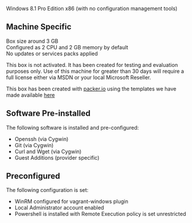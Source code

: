 Windows 8.1 Pro Edition x86 (with no configuration management tools)


Machine Specific
----------------

Box size around 3 GB <br/>
Configured as 2 CPU and 2 GB memory by default <br/>
No updates or services packs applied <br/>

This box is not activated. It has been created for testing and evaluation purposes only.
Use of this machine for greater than 30 days will require a full license either via MSDN or your local Microsoft Reseller.

This box has been created with [packer.io](http://www.packer.io/) using the templates we have made available [here](https://github.com/opentable/packer-images)

Software Pre-installed
----------------------
The following software is installed and pre-configured:

* Openssh (via Cygwin)
* Git (via Cygwin)
* Curl and Wget (via Cygwin)
* Guest Additions (provider specific)

Preconfigured
-------------
The following configuration is set:

* WinRM configured for vagrant-windows plugin
* Local Administrator account enabled
* Powershell is installed with Remote Execution policy is set unrestricted
